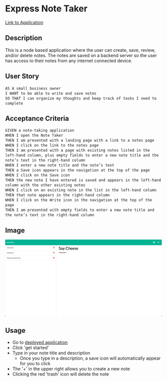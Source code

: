 # Express Note Taker
[Link to Application](https://express-note-taker-by-dn.herokuapp.com/)

## Description
This is a node based application where the user can create, save, review, and/or delete notes. The notes are saved on a backend server so the user has access to their notes from any internet connected device.

## User Story

```
AS A small business owner
I WANT to be able to write and save notes
SO THAT I can organize my thoughts and keep track of tasks I need to complete
```


## Acceptance Criteria

```
GIVEN a note-taking application
WHEN I open the Note Taker
THEN I am presented with a landing page with a link to a notes page
WHEN I click on the link to the notes page
THEN I am presented with a page with existing notes listed in the left-hand column, plus empty fields to enter a new note title and the note’s text in the right-hand column
WHEN I enter a new note title and the note’s text
THEN a Save icon appears in the navigation at the top of the page
WHEN I click on the Save icon
THEN the new note I have entered is saved and appears in the left-hand column with the other existing notes
WHEN I click on an existing note in the list in the left-hand column
THEN that note appears in the right-hand column
WHEN I click on the Write icon in the navigation at the top of the page
THEN I am presented with empty fields to enter a new note title and the note’s text in the right-hand column
```
## Image
![Note Taker Application](public/assets/images/Note-taker-application.png)
## Usage
- Go to [deployed application](https://express-note-taker-by-dn.herokuapp.com/)
- Click 'get started'
- Type in your note title and description
    - Once you type in a description, a save icon will automatically appear for you to click
- The '+' in the upper right allows you to create a new note
- Clicking the red 'trash' icon will delete the note
